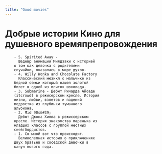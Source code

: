 ```yaml
---
title: "Good movies"
---
```

# Добрые истории  Кино для душевного времяпрепровождения
		- 5. Spirited Away - 
		  Шедевр анимации Миядзаки с историей
		о том как девочка с родителями
		случайно, оказалась в мире духов.
		- 4. Willy Wonka and Chocolate Factory
		  Классический мюзикл о мальчике из
		бедной семьи который нашел золотой
		билет в одной из плиток шоколада.
		- 3. Submarine - Дебют Ричарда Айоаде
		(itcrowd) в режисерском кресле. История
		жизни, любви, взлетов и падений
		подростка из глубинки туманного
		альбиона.
		- 2. Mid 90s&#39; 
		  Дебют Джона Хилла в режиссерском
		кресле. История знакомства паренька из
		младших классов с группой местных
		скейтбордистов.
		- 1. Со мной вот что происходит.
		  Великолепная история о приключениях
		двух братьев и соседской девочки в
		канун нового года.